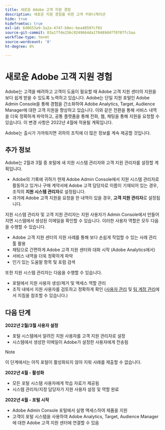 ```yaml
---
title: 새로운 Adobe 고객 지원 경험
description: 새로운 지원 경험을 위한 고객 커뮤니케이션
hide: true
hidefromtoc: true
exl-id: 6d0653a9-3a2a-4747-b8ec-bea48597cf01
source-git-commit: 03a17fde256c9249664da170489d4ff8707fc5aa
workflow-type: tm+mt
source-wordcount: '0'
ht-degree: 0%

---
```


# 새로운 Adobe 고객 지원 경험

Adobe는 고객을 배려하고 고객이 도움이 필요할 때 Adobe 고객 지원 센터의 지원을 보다 쉽게 받을 수 있도록 노력하고 있습니다. Adobe는 단일 지원 포털인 Adobe Admin Console을 통해 경험을 간소화하여 Adobe Analytics, Target, Audience Manager에 대한 고객 지원을 향상하고 있습니다. 이와 같은 전환을 통해 서비스 내역을 더욱 정확하게 파악하고, 공통 플랫폼을 통해 전화, 웹, 채팅을 통해 지원을 요청할 수 있습니다. 이 변경 사항은 2022년 4월에 적용될 계획입니다.

Adobe는 출시가 가까워지면 귀하의 조직에 더 많은 정보를 계속 제공할 것입니다.

## 추가 정보

Adobe는 2월과 3월 중 포털에 새 지원 시스템 관리자와 고객 지원 관리자를 설정할 계획입니다.

* Adobe의 기록에 귀하가 현재 Adobe Admin Console에서 지원 시스템 관리자로 활동하고 있거나 구매 계약서에 Adobe 고객 담당자로 이름이 기재되어 있는 경우, 조직의 **지원 시스템 관리자**&#x200B;로 설정됩니다.
* 과거에 Adobe 고객 지원을 요청을 한 내역이 있을 경우, **고객 지원 관리자**&#x200B;로 설정됩니다.

지원 시스템 관리자 및 고객 지원 관리자는 지원 사용자가 Admin Console에서 만들어지면 시스템에서 생성된 이메일을 확인할 수 있습니다. 이러한 사용자 역할은 모두 다음을 수행할 수 있습니다.

* Adobe 고객 지원 센터의 지원 사례를 통해 보다 손쉽게 작업할 수 있는 사례 관리 툴 활용
* 채팅으로 간편하게 Adobe 고객 지원 센터와 대화 시작  (Adobe Analytics에서)
* 서비스 내역을 더욱 정확하게 파악
* 인기 있는 도움말 항목 및 포럼 검색

또한 지원 시스템 관리자는 다음을 수행할 수 있습니다.

* 포털에서 지원 사용자 생성/제거 및 액세스 역할 관리
* 조직 내에서 지원 사용자를 검토하고 정확하게 확인 ([사용자 관리](https://helpx.adobe.com/kr/enterprise/using/users.html) 및 [팀 계정 관리](https://helpx.adobe.com/kr/enterprise/using/accounts.html)에서 지침을 참조할 수 있습니다.)

## 다음 단계

**2022년 2월/3월 사용자 설정**

* 포털 시스템에서 알려진 지원 사용자를 고객 지원 관리자로 설정
* 시스템에서 생성한 이메일이 Adobe가 설정한 사용자에게 전송됨

>[!NOTE]
>
>이 단계에서는 아직 포털이 활성화되지 않아 지워 사례를 제출할 수 없습니다.

**2022년 4월 - 활성화**

* 모든 포털 시스템 사용자에게 학습 자료가 제공됨
* 시스템 관리자/지정 담당자가 지원 사용자 설정 및 역할 완료

**2022년 4월 - 포털 시작**

* Adobe Admin Console 포털에서 실행 액세스하여 제품을 지원
* 고객이 포털 시스템을 사용하여 Adobe Analytics, Target, Audience Manager에 대한 Adobe 고객 지원 센터에 연결할 수 있음

